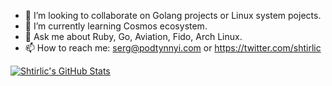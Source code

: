 <!--
**shtirlic/shtirlic** is a ✨ _special_ ✨ repository because its `README.md` (this file) appears on your GitHub profile.

Here are some ideas to get you started:

- 🔭 I’m currently working on ...
- 🌱 I’m currently learning ...
- 👯 I’m looking to collaborate on ...
- 🤔 I’m looking for help with ...
- 💬 Ask me about ...
- 📫 How to reach me: ...
- 😄 Pronouns: ...
- ⚡ Fun fact: ...
-->

- 👯 I’m looking to collaborate on Golang projects or Linux system pojects.
- 🌱 I’m currently learning Cosmos ecosystem.
- 💬 Ask me about Ruby, Go, Aviation, Fido, Arch Linux.
- 📫 How to reach me: serg@podtynnyi.com or https://twitter.com/shtirlic

[![Shtirlic's GitHub Stats](https://github-readme-stats.vercel.app/api?username=shtirlic&show_icons=true)](https://github.com/shtirlic)
